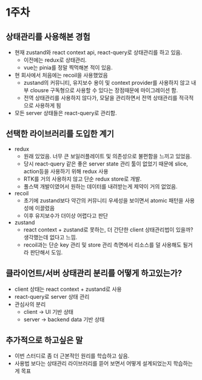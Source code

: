 # 1주차

## 상태관리를 사용해본 경험

- 현재 zustand와 react context api, react-query로 상태관리를 하고 있음.
  - 이전에는 redux로 상태관리.
  - vue는 pinia를 정말 찍먹해본 적이 있음.
- 현 회사에서 처음에는 recoil을 사용했었음
  - zustand의 커뮤니티, 유지보수 용이 및 context provider를 사용하지 않고 내부 clousre 구독형으로 사용할 수 있다는 장점때문에 마이그레이션 함.
  - 전역 상태관리를 사용하지 않다가, 모달을 관리하면서 전역 상태관리를 적극적으로 사용하게 됨
- 모든 server 상태들은 react-query로 관리함.

## 선택한 라이브러리를 도입한 계기

- redux
  - 원래 있었음. 너무 큰 보일러플레이트 및 의존성으로 불편함을 느끼고 있었음.
  - 당시 react-query 같은 좋은 server state 관리 툴이 없었기 때문에 slice, action등을 사용하기 위해 redux 사용
  - RTK를 거의 사용하지 않고 단순 redux store로 개발.
  - 풀스택 개발이였어서 원하는 데이터를 내려받는게 제약이 거의 없었음.
- recoil
  - 초기에 zustand보다 약간의 커뮤니티 우세성을 보이면서 atomic 패턴을 사용성에 이끌렸음
  - 이후 유지보수가 더이상 어렵다고 판단
- zustand
  - react context + zustand로 못하는, 더 간단한 client 상태관리법이 있을까? 생각했는데 없다고 느낌.
  - recoil과는 단순 key 관리 및 store 관리 측면에서 리소스를 덜 사용해도 될거라 판단해서 도임.

## 클라이언트/서버 상태관리 분리를 어떻게 하고있는가?

- client 상태는 react context + zustand로 사용
- react-query로 server 상태 관리
- 관심사의 분리
  - client -> UI 기반 상태
  - server -> backend data 기반 상태

## 추가적으로 하고싶은 말

- 이번 스터디로 좀 더 근본적인 원리를 학습하고 싶음.
- 사용법 보다는 상태관리 라이브러리를 뜯어 보면서 어떻게 설계되었는지 학습하는게 목표
